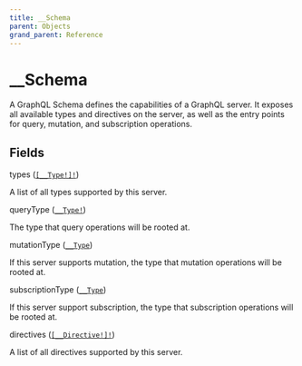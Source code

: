 ```yaml
---
title: __Schema
parent: Objects
grand_parent: Reference
---
```


# __Schema

A GraphQL Schema defines the capabilities of a GraphQL server. It exposes all available types and directives on the server, as well as the entry points for query, mutation, and subscription operations.

## Fields

<div class="field-entry ">
  <span id="types" class="field-name anchored">types (<code><a href="/docs/reference/object/__type">[__Type!]!</a></code>)</span>

  <div class="description-wrapper">
   <p>A list of all types supported by this server.</p>

  </div>
</div>

<div class="field-entry ">
  <span id="query_type" class="field-name anchored">queryType (<code><a href="/docs/reference/object/__type">__Type!</a></code>)</span>

  <div class="description-wrapper">
   <p>The type that query operations will be rooted at.</p>

  </div>
</div>

<div class="field-entry ">
  <span id="mutation_type" class="field-name anchored">mutationType (<code><a href="/docs/reference/object/__type">__Type</a></code>)</span>

  <div class="description-wrapper">
   <p>If this server supports mutation, the type that mutation operations will be rooted at.</p>

  </div>
</div>

<div class="field-entry ">
  <span id="subscription_type" class="field-name anchored">subscriptionType (<code><a href="/docs/reference/object/__type">__Type</a></code>)</span>

  <div class="description-wrapper">
   <p>If this server support subscription, the type that subscription operations will be rooted at.</p>

  </div>
</div>

<div class="field-entry ">
  <span id="directives" class="field-name anchored">directives (<code><a href="/docs/reference/object/__directive">[__Directive!]!</a></code>)</span>

  <div class="description-wrapper">
   <p>A list of all directives supported by this server.</p>

  </div>
</div>

